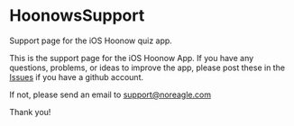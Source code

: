 # HoonowsSupport
Support page for the iOS Hoonow quiz app.

This is the support page for the iOS Hoonow App.
If you have any questions, problems, or ideas to improve the app, please post these in the [Issues](https://github.com/nickfalk/HoonowsSupport/issues) if you have a github account.

If not, please send an email to support@noreagle.com

Thank you!
